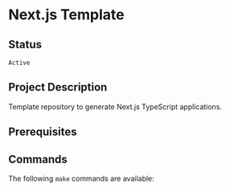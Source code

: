 # Next.js Template

## Status

`Active`

## Project Description

Template repository to generate Next.js TypeScript applications.

## Prerequisites

## Commands

The following `make` commands are available:
